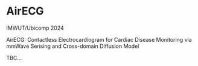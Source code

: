 # AirECG
IMWUT/Ubicomp 2024

AirECG: Contactless Electrocardiogram for Cardiac Disease Monitoring via mmWave Sensing and Cross-domain Diffusion Model

TBC...
